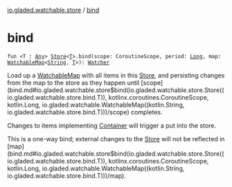 [io.gladed.watchable.store](index.md) / [bind](./bind.md)

# bind

`fun <T : `[`Any`](https://kotlinlang.org/api/latest/jvm/stdlib/kotlin/-any/index.html)`> `[`Store`](-store/index.md)`<`[`T`](bind.md#T)`>.bind(scope: CoroutineScope, period: `[`Long`](https://kotlinlang.org/api/latest/jvm/stdlib/kotlin/-long/index.html)`, map: `[`WatchableMap`](../io.gladed.watchable/-watchable-map/index.md)`<`[`String`](https://kotlinlang.org/api/latest/jvm/stdlib/kotlin/-string/index.html)`, `[`T`](bind.md#T)`>): `[`Watcher`](../io.gladed.watchable/-watcher/index.md)

Load up a [WatchableMap](../io.gladed.watchable/-watchable-map/index.md) with all items in this [Store](-store/index.md), and persisting changes from the map to the store
as they happen until [scope](bind.md#io.gladed.watchable.store$bind(io.gladed.watchable.store.Store((io.gladed.watchable.store.bind.T)), kotlinx.coroutines.CoroutineScope, kotlin.Long, io.gladed.watchable.WatchableMap((kotlin.String, io.gladed.watchable.store.bind.T)))/scope) completes.

Changes to items implementing [Container](-container/index.md) will trigger a put into the store.

This is a one-way bind; external changes to the [Store](-store/index.md) will not be reflected in [map](bind.md#io.gladed.watchable.store$bind(io.gladed.watchable.store.Store((io.gladed.watchable.store.bind.T)), kotlinx.coroutines.CoroutineScope, kotlin.Long, io.gladed.watchable.WatchableMap((kotlin.String, io.gladed.watchable.store.bind.T)))/map).

